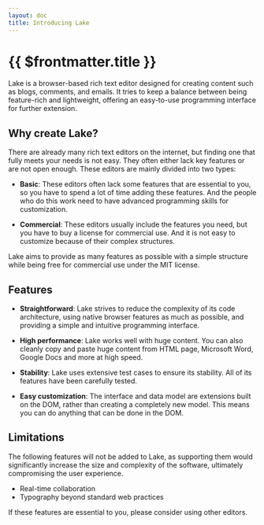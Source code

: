 ```yaml
---
layout: doc
title: Introducing Lake
---
```


# {{ $frontmatter.title }}

Lake is a browser-based rich text editor designed for creating content such as blogs, comments, and emails. It tries to keep a balance between being feature-rich and lightweight, offering an easy-to-use programming interface for further extension.

## Why create Lake?

There are already many rich text editors on the internet, but finding one that fully meets your needs is not easy. They often either lack key features or are not open enough. These editors are mainly divided into two types:

* **Basic**: These editors often lack some features that are essential to you, so you have to spend a lot of time adding these features. And the people who do this work need to have advanced programming skills for customization.

* **Commercial**: These editors usually include the features you need, but you have to buy a license for commercial use. And it is not easy to customize because of their complex structures.

Lake aims to provide as many features as possible with a simple structure while being free for commercial use under the MIT license.

## Features

* **Straightforward**: Lake strives to reduce the complexity of its code architecture, using native browser features as much as possible, and providing a simple and intuitive programming interface.

* **High performance**: Lake works well with huge content. You can also cleanly copy and paste huge content from HTML page, Microsoft Word, Google Docs and more at high speed.

* **Stability**: Lake uses extensive test cases to ensure its stability. All of its features have been carefully tested.

* **Easy customization**: The interface and data model are extensions built on the DOM, rather than creating a completely new model. This means you can do anything that can be done in the DOM.

## Limitations

The following features will not be added to Lake, as supporting them would significantly increase the size and complexity of the software, ultimately compromising the user experience.

* Real-time collaboration
* Typography beyond standard web practices

If these features are essential to you, please consider using other editors.
